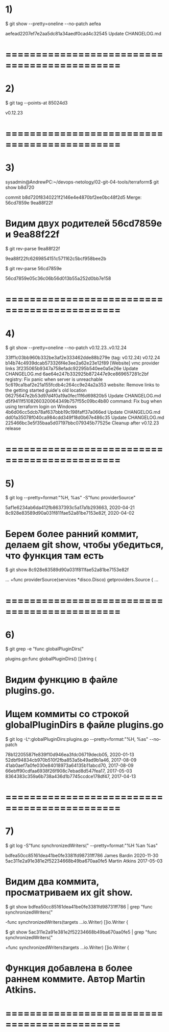 # 1)
$ git show --pretty=oneline --no-patch aefea

aefead2207ef7e2aa5dc81a34aedf0cad4c32545 Update CHANGELOG.md
# =============================================

# 2)
$ git tag --points-at 85024d3

v0.12.23
# =============================================

# 3)
sysadmin@AndrewPC:~/devops-netology/02-git-04-tools/terraform$ git show b8d720

commit b8d720f8340221f2146e4e4870bf2ee0bc48f2d5
Merge: 56cd7859e 9ea88f22f

# Видим двух родителей 56cd7859e и 9ea88f22f

$ git rev-parse 9ea88f22f

9ea88f22fc6269854151c571162c5bcf958bee2b

$ git rev-parse 56cd7859e

56cd7859e05c36c06b56d013b55a252d0bb7e158
# =============================================

# 4)
$ git show --pretty=oneline --no-patch v0.12.23..v0.12.24

33ff1c03bb960b332be3af2e333462dde88b279e (tag: v0.12.24) v0.12.24
b14b74c4939dcab573326f4e3ee2a62e23e12f89 [Website] vmc provider links
3f235065b9347a758efadc92295b540ee0a5e26e Update CHANGELOG.md
6ae64e247b332925b872447e9ce869657281c2bf registry: Fix panic when server is unreachable
5c619ca1baf2e21a155fcdb4c264cc9e24a2a353 website: Remove links to the getting started guide's old location
06275647e2b53d97d4f0a19a0fec11f6d69820b5 Update CHANGELOG.md
d5f9411f5108260320064349b757f55c09bc4b80 command: Fix bug when using terraform login on Windows
4b6d06cc5dcb78af637bbb19c198faff37a066ed Update CHANGELOG.md
dd01a35078f040ca984cdd349f18d0b67e486c35 Update CHANGELOG.md
225466bc3e5f35baa5d07197bbc079345b77525e Cleanup after v0.12.23 release
# =============================================

# 5)
$ git log --pretty=format:"%H, %as" -S"func providerSource"

5af1e6234ab6da412fb8637393c5a17a1b293663, 2020-04-21
8c928e83589d90a031f811fae52a81be7153e82f, 2020-04-02

# Берем более ранний коммит, делаем git show, чтобы убедиться, что функция там есть
$ git show 8c928e83589d90a031f811fae52a81be7153e82f

...
+func providerSource(services *disco.Disco) getproviders.Source {
...
# =============================================

# 6)
$ git grep -e "func globalPluginDirs("

plugins.go:func globalPluginDirs() []string {

# Видим функцию в файле plugins.go.
# Ищем коммиты со строкой globalPluginDirs в файле plugins.go
$ git log -L^:globalPluginDirs:plugins.go --pretty=format:"%H, %as" --no-patch

78b12205587fe839f10d946ea3fdc06719decb05, 2020-01-13
52dbf94834cb970b510f2fba853a5b49ad9b1a46, 2017-08-09
41ab0aef7a0fe030e84018973a64135b11abcd70, 2017-08-09
66ebff90cdfaa6938f26f908c7ebad8d547fea17, 2017-05-03
8364383c359a6b738a436d1b7745ccdce178df47, 2017-04-13
# =============================================

# 7)
$ git log -S"func synchronizedWriters(" --pretty=format:"%H %an %as"

bdfea50cc85161dea41be0fe3381fd98731ff786 James Bardin 2020-11-30
5ac311e2a91e381e2f52234668b49ba670aa0fe5 Martin Atkins 2017-05-03

# Видим два коммита, просматриваем их git show.
$ git show bdfea50cc85161dea41be0fe3381fd98731ff786 | grep "func synchronizedWriters("

-func synchronizedWriters(targets ...io.Writer) []io.Writer {

$ git show 5ac311e2a91e381e2f52234668b49ba670aa0fe5 | grep "func synchronizedWriters("

+func synchronizedWriters(targets ...io.Writer) []io.Writer {

# Функция добавлена в более раннем коммите. Автор Martin Atkins.
# =============================================
